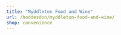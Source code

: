 ```yaml
---
title: "Myddleton Food and Wine"
url: /hoddesdon/myddleton-food-and-wine/
shop: convenience
---
```

